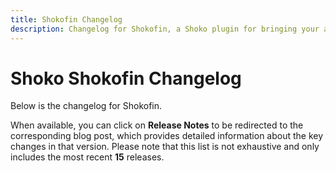 ```yaml
---
title: Shokofin Changelog
description: Changelog for Shokofin, a Shoko plugin for bringing your anime collection to Jellyfin.
---
```


# Shoko Shokofin Changelog

Below is the changelog for Shokofin.

When available, you can click on **Release Notes** to be redirected to the
corresponding blog post, which provides detailed information about the key changes in that version. Please note that
this list is not exhaustive and only includes the most recent **15** releases.

<Changelog filename="shokofin" />
